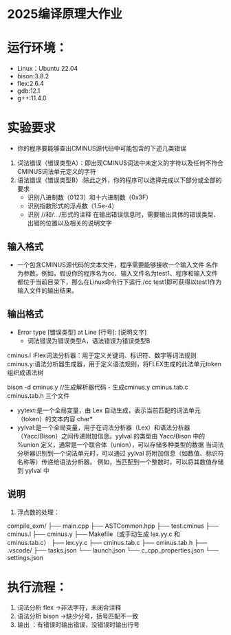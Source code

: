 # 2025编译原理大作业

# 运行环境：
- Linux：Ubuntu 22.04
- bison:3.8.2
- flex:2.6.4
- gdb:12.1
- g++:11.4.0

# 实验要求
- 你的程序要能够查出CMINUS源代码中可能包含的下述几类错误
1. 词法错误（错误类型A）：即出现CMINUS词法中未定义的字符以及任何不符合
CMINUS词法单元定义的字符
2. 语法错误（错误类型B）:除此之外，你的程序可以选择完成以下部分或全部的要求
    - 识别八进制数（0123）和十六进制数（0x3F）
    - 识别指数形式的浮点数（1.5e-4）
    - 识别 //和/*...*/形式的注释
    在输出错误信息时，需要输出具体的错误类型、出错的位置以及相关的说明文字

## 输入格式
- 一个包含CMINUS源代码的文本文件，程序需要能够接收一个输入文件
名作为参数。例如，假设你的程序名为cc、输入文件名为test1、程序和输入文件都位于当前目录下，那么在Linux命令行下运行./cc test1即可获得以test1作为输入文件的输出结果。

## 输出格式
- Error type [错误类型] at Line [行号]: [说明文字]
    - 词法错误为错误类型A，语法错误为错误类型B


cminus.l :Flex词法分析器：用于定义关键词、标识符、数字等词法规则
cminus.y:语法分析器生成器，用于定义语法规则，将FLEX生成的此法单元token组织成语法树

 bison -d cminus.y  //生成解析器代码
    - 生成cminus.y cminus.tab.c cminus.tab.h 三个文件

- yytext:是一个全局变量，由 Lex 自动生成，表示当前匹配的词法单元（token）的文本内容  char*
- yylval:是一个全局变量，用于在词法分析器（Lex）和语法分析器（Yacc/Bison）之间传递附加信息。yylval 的类型由 Yacc/Bison 中的 %union 定义，通常是一个联合体（union），可以存储多种类型的数据
    当词法分析器识别到一个词法单元时，可以通过 yylval 将附加信息（如数值、标识符名称等）传递给语法分析器。
    例如，当匹配到一个整数时，可以将其数值存储到 yylval 中

## 说明
1. 浮点数的处理：



compile_exm/
├── main.cpp
├── ASTCommon.hpp
├── test.cminus
├── cminus.l
├── cminus.y
├── Makefile（或手动生成 lex.yy.c 和 cminus.tab.c）
├── lex.yy.c
├── cminus.tab.c
├── cminus.tab.h
├── .vscode/
    ├── tasks.json
    └── launch.json
    └── c_cpp_properties.json
    └── settings.json

# 执行流程：
1. 词法分析 flex ->非法字符，未闭合注释
2. 语法分析 bison ->缺少分号，括号匹配不一致
3. 输出 ：有错误时输出错误，没错误时输出行号
